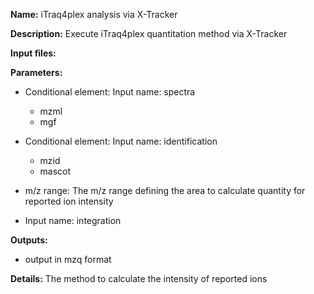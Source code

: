 **Name:** iTraq4plex analysis via X-Tracker

**Description:**
Execute iTraq4plex quantitation method via X-Tracker

**Input files:**

**Parameters:**
* Conditional element: Input name: spectra
  * mzml
  * mgf

* Conditional element: Input name: identification
  * mzid
  * mascot

* m/z range: The m/z range defining the area to calculate quantity for reported ion intensity
* Input name: integration

**Outputs:**
* output in mzq format

**Details:**
The method to calculate the intensity of reported ions
